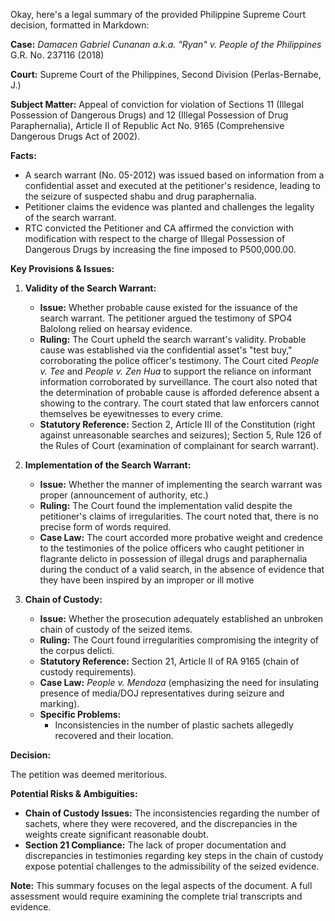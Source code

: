 Okay, here's a legal summary of the provided Philippine Supreme Court decision, formatted in Markdown:

**Case:** *Damacen Gabriel Cunanan a.k.a. "Ryan" v. People of the Philippines* G.R. No. 237116 (2018)

**Court:** Supreme Court of the Philippines, Second Division (Perlas-Bernabe, J.)

**Subject Matter:** Appeal of conviction for violation of Sections 11 (Illegal Possession of Dangerous Drugs) and 12 (Illegal Possession of Drug Paraphernalia), Article II of Republic Act No. 9165 (Comprehensive Dangerous Drugs Act of 2002).

**Facts:**

*   A search warrant (No. 05-2012) was issued based on information from a confidential asset and executed at the petitioner's residence, leading to the seizure of suspected shabu and drug paraphernalia.
*   Petitioner claims the evidence was planted and challenges the legality of the search warrant.
*   RTC convicted the Petitioner and CA affirmed the conviction with modification with respect to the charge of Illegal Possession of Dangerous Drugs by increasing the fine imposed to P500,000.00.

**Key Provisions & Issues:**

1.  **Validity of the Search Warrant:**
    *   **Issue:** Whether probable cause existed for the issuance of the search warrant. The petitioner argued the testimony of SPO4 Balolong relied on hearsay evidence.
    *   **Ruling:** The Court upheld the search warrant's validity. Probable cause was established via the confidential asset's "test buy," corroborating the police officer's testimony. The Court cited *People v. Tee* and *People v. Zen Hua* to support the reliance on informant information corroborated by surveillance. The court also noted that the determination of probable cause is afforded deference absent a showing to the contrary. The court stated that law enforcers cannot themselves be eyewitnesses to every crime.
    *   **Statutory Reference:** Section 2, Article III of the Constitution (right against unreasonable searches and seizures); Section 5, Rule 126 of the Rules of Court (examination of complainant for search warrant).

2.  **Implementation of the Search Warrant:**
    *   **Issue:** Whether the manner of implementing the search warrant was proper (announcement of authority, etc.)
    *   **Ruling:** The Court found the implementation valid despite the petitioner's claims of irregularities. The court noted that, there is no precise form of words required.
    *   **Case Law:** The court accorded more probative weight and credence to the testimonies of the police officers who caught petitioner in flagrante delicto in possession of illegal drugs and paraphernalia during the conduct of a valid search, in the absence of evidence that they have been inspired by an improper or ill motive

3.  **Chain of Custody:**
    *   **Issue:** Whether the prosecution adequately established an unbroken chain of custody of the seized items.
    *   **Ruling:** The Court found irregularities compromising the integrity of the corpus delicti.
    *   **Statutory Reference:** Section 21, Article II of RA 9165 (chain of custody requirements).
    *   **Case Law:** *People v. Mendoza* (emphasizing the need for insulating presence of media/DOJ representatives during seizure and marking).
    *   **Specific Problems:**
        *   Inconsistencies in the number of plastic sachets allegedly recovered and their location.

**Decision:**

The petition was deemed meritorious.

**Potential Risks & Ambiguities:**

*   **Chain of Custody Issues:**  The inconsistencies regarding the number of sachets, where they were recovered, and the discrepancies in the weights create significant reasonable doubt.
*   **Section 21 Compliance:** The lack of proper documentation and discrepancies in testimonies regarding key steps in the chain of custody expose potential challenges to the admissibility of the seized evidence.

**Note:** This summary focuses on the legal aspects of the document. A full assessment would require examining the complete trial transcripts and evidence.
